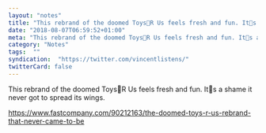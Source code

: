 ```yaml
---
layout: "notes"
title: "This rebrand of the doomed ToysR Us feels fresh and fun. Its a shame it never got to spread its wi"
date: "2018-08-07T06:59:52+01:00"
meta: "This rebrand of the doomed ToysR Us feels fresh and fun. Its a shame it never got to spread its wi"
category: "Notes"
tags:  ""
syndication:  "https://twitter.com/vincentlistens/"
twitterCard: false
---
```

This rebrand of the doomed ToysR Us feels fresh and fun. Its a shame it never got to spread its wings.

https://www.fastcompany.com/90212163/the-doomed-toys-r-us-rebrand-that-never-came-to-be
